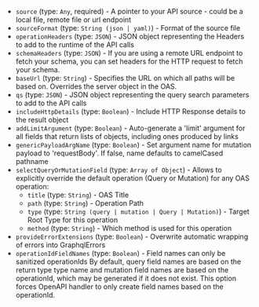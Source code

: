 
* `source` (type: `Any`, required) - A pointer to your API source - could be a local file, remote file or url endpoint
* `sourceFormat` (type: `String (json | yaml)`) - Format of the source file
* `operationHeaders` (type: `JSON`) - JSON object representing the Headers to add to the runtime of the API calls
* `schemaHeaders` (type: `JSON`) - If you are using a remote URL endpoint to fetch your schema, you can set headers for the HTTP request to fetch your schema.
* `baseUrl` (type: `String`) - Specifies the URL on which all paths will be based on.
Overrides the server object in the OAS.
* `qs` (type: `JSON`) - JSON object representing the query search parameters to add to the API calls
* `includeHttpDetails` (type: `Boolean`) - Include HTTP Response details to the result object
* `addLimitArgument` (type: `Boolean`) - Auto-generate a 'limit' argument for all fields that return lists of objects, including ones produced by links
* `genericPayloadArgName` (type: `Boolean`) - Set argument name for mutation payload to 'requestBody'. If false, name defaults to camelCased pathname
* `selectQueryOrMutationField` (type: `Array of Object`) - Allows to explicitly override the default operation (Query or Mutation) for any OAS operation: 
  * `title` (type: `String`) - OAS Title
  * `path` (type: `String`) - Operation Path
  * `type` (type: `String (query | mutation | Query | Mutation)`) - Target Root Type for this operation
  * `method` (type: `String`) - Which method is used for this operation
* `provideErrorExtensions` (type: `Boolean`) - Overwrite automatic wrapping of errors into GraphqlErrors
* `operationIdFieldNames` (type: `Boolean`) - Field names can only be sanitized operationIds
By default, query field names are based on the return type type name and mutation field names are based on the operationId, which may be generated if it does not exist.
This option forces OpenAPI handler to only create field names based on the operationId.